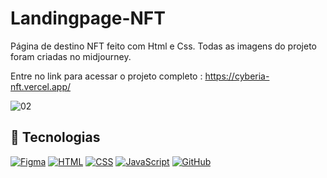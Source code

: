 # Landingpage-NFT
Página de destino NFT feito com Html e Css. 
Todas as imagens do projeto foram criadas  no midjourney.


Entre no link para acessar o projeto completo : 
https://cyberia-nft.vercel.app/





![02](https://user-images.githubusercontent.com/86725100/224438611-9d2a8cc8-a75a-41d3-a264-2442a29b8702.png)




<h2> 🚀 Tecnologias </h2>

[![Figma](https://img.shields.io/badge/--F24E1E?logo=figma&logoColor=ffffff)](https://www.figma.com/)
[![HTML](https://img.shields.io/badge/--F24E1E?logo=html5&logoColor=ffffff)](https://developer.mozilla.org/pt-BR/docs/Web/HTML)
[![CSS](https://img.shields.io/badge/--1572B6?logo=css3&logoColor=ffffff)](https://developer.mozilla.org/pt-BR/docs/Web/CSS/)
[![JavaScript](https://img.shields.io/badge/--F7DF1E?logo=javascript&logoColor=000)](https://www.javascript.com/)
[![GitHub](https://img.shields.io/badge/--181717?logo=github&logoColor=ffffff)](https://github.com/)
